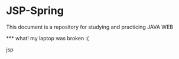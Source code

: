# JSP-Spring

This document is a repository for studying and practicing JAVA WEB

*** what! my laptop was broken :( 


jsp

